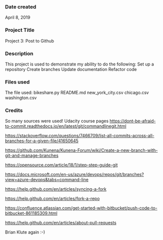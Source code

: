 ### Date created
April 8, 2019

### Project Title
Project 3: Post to Github

### Description
This project is used to demonstrate my ability to do the following:
Set up a repository
Create branches
Update documentation
Refactor code

### Files used
The file used:
bikeshare.py
README.md
new_york_city.csv
chicago.csv
washington.csv
### Credits
So many sources were used!
Udacity course pages
https://dont-be-afraid-to-commit.readthedocs.io/en/latest/git/commandlinegit.html

https://stackoverflow.com/questions/7466709/list-all-commits-across-all-branches-for-a-given-file/41650645

https://github.com/Kunena/Kunena-Forum/wiki/Create-a-new-branch-with-git-and-manage-branches

https://opensource.com/article/18/1/step-step-guide-git

https://docs.microsoft.com/en-us/azure/devops/repos/git/branches?view=azure-devops&tabs=command-line

https://help.github.com/en/articles/syncing-a-fork

https://help.github.com/en/articles/fork-a-repo

https://confluence.atlassian.com/get-started-with-bitbucket/push-code-to-bitbucket-861185309.html

https://help.github.com/en/articles/about-pull-requests

Brian Klute again :-)